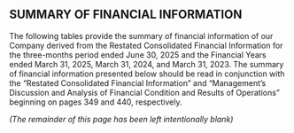 ## SUMMARY OF FINANCIAL INFORMATION

The following tables provide the summary of financial information of our Company derived from the Restated Consolidated Financial Information for the three-months period ended June 30, 2025 and the Financial Years ended March 31, 2025, March 31, 2024, and March 31, 2023. The summary of financial information presented below should be read in conjunction with the “Restated Consolidated Financial Information” and “Management’s Discussion and Analysis of Financial Condition and Results of Operations” beginning on pages 349 and 440, respectively.

*(The remainder of this page has been left intentionally blank)*